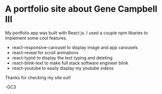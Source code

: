 # A portfolio site about Gene Campbell III
My portfolio app was built with React js. I used a couple npm libaries to 
implement some cool features. 

- react-responsive-carousel to display image and app carousels
- react-reveal for scroll animations
- react-typist to display the text typing and deleting 
- react-blink-text to make full stack software engineer blink
- react-youtube to easily display my youtube videos 

Thanks for checking my site out!

-GC3
